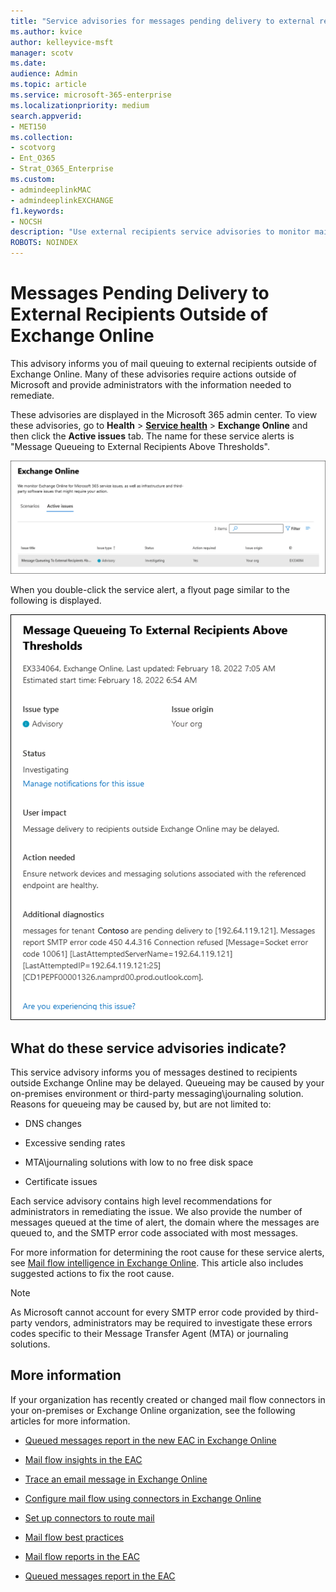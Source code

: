 ```yaml
---
title: "Service advisories for messages pending delivery to external recipients"
ms.author: kvice
author: kelleyvice-msft
manager: scotv
ms.date: 
audience: Admin
ms.topic: article
ms.service: microsoft-365-enterprise
ms.localizationpriority: medium
search.appverid:
- MET150
ms.collection:
- scotvorg
- Ent_O365
- Strat_O365_Enterprise
ms.custom: 
- admindeeplinkMAC
- admindeeplinkEXCHANGE
f1.keywords:
- NOCSH
description: "Use external recipients service advisories to monitor mailboxes on hold that are reaching their mailbox quota."
ROBOTS: NOINDEX
---
```


# Messages Pending Delivery to External Recipients Outside of Exchange Online

This advisory informs you of mail queuing to external recipients outside of Exchange Online. Many of these advisories require actions outside of Microsoft and provide administrators with the information needed to remediate.

These advisories are displayed in the Microsoft 365 admin center. To view these advisories, go to **Health** > <a href="https://go.microsoft.com/fwlink/p/?linkid=842900" target="_blank">**Service health**</a> > **Exchange Online** and then click the **Active issues** tab. The name for these service alerts is "Message Queueing to External Recipients Above Thresholds".

![Service alert for messages pending delivery to external recipients displayed in the Exchange Online monitoring dashboard.](../media/microsoft-365-exchange-monitoring/ExternalRecipientsServiceAlerts1.png)

When you double-click the service alert, a flyout page similar to the following is displayed.

![Content in the service alert for messages pending delivery to external recipients.](../media/microsoft-365-exchange-monitoring/ExternalRecipientsServiceAlerts2.png)

## What do these service advisories indicate?

This service advisory informs you of messages destined to recipients outside Exchange Online may be delayed. Queueing may be caused by your on-premises environment or third-party messaging\journaling solution. Reasons for queueing may be caused by, but are not limited to:

- DNS changes

- Excessive sending rates

- MTA\journaling solutions with low to no free disk space  

- Certificate issues

Each service advisory contains high level recommendations for administrators in remediating the issue. We also provide the number of messages queued at the time of alert, the domain where the messages are queued to, and the SMTP error code associated with most messages.

For more information for determining the root cause for these service alerts, see [Mail flow intelligence in Exchange Online](../security/office-365-security/connectors-mail-flow-intelligence.md). This article also includes suggested actions to fix the root cause.

> [!NOTE]
> As Microsoft cannot account for every SMTP error code provided by third-party vendors, administrators may be required to investigate these errors codes specific to their Message Transfer Agent (MTA) or journaling solutions.

## More information

If your organization has recently created or changed mail flow connectors in your on-premises or Exchange Online organization, see the following articles for more information.

- [Queued messages report in the new EAC in Exchange Online](/exchange/monitoring/mail-flow-reports/mfr-queued-messages-report#queues)

- [Mail flow insights in the EAC](/exchange/monitoring/mail-flow-insights/mail-flow-insights)

- [Trace an email message in Exchange Online](/exchange/monitoring/trace-an-email-message/trace-an-email-message)

- [Configure mail flow using connectors in Exchange Online](/exchange/mail-flow-best-practices/use-connectors-to-configure-mail-flow/use-connectors-to-configure-mail-flow)

- [Set up connectors to route mail](/exchange/mail-flow-best-practices/use-connectors-to-configure-mail-flow/set-up-connectors-to-route-mail)

- [Mail flow best practices](/exchange/mail-flow-best-practices/mail-flow-best-practices)

- [Mail flow reports in the EAC](/exchange/monitoring/mail-flow-reports/mail-flow-reports)

- [Queued messages report in the EAC](/exchange/monitoring/mail-flow-reports/mfr-queued-messages-report)
